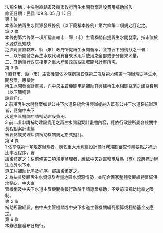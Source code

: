 法規名稱：中央對直轄市及縣市政府再生水開發案建設費用補助辦法  
修正日期：民國 109 年 05 月 12 日  
第 1 條  
本辦法依再生水資源發展條例（以下簡稱本條例）第六條第二項規定訂定之。  
第 2 條  
本條例第六條第一項所稱直轄市、縣（市）主管機關自提再生水開發案，指非位於水源供應短缺  
之虞地區直轄市、縣（市）政府所提再生水開發案，並符合下列情形之一者：  
一、以所開發之再生水取代現有自來水用戶使用之全部或部分自來水量。  
二、其他經行政院核定之重大產業政策或區域開發計畫所需。  
第 3 條  
1 直轄市、縣（市）主管機關依本條例第五條第二項及第六條第一項辦理之再生水開發案，應檢附  
再生水開發案計畫書，向中央主管機關申請補助其興建再生水相關設施之建設費用（以下簡稱建  
設費用）。  
2 前項再生水開發案如與公共下水道系統合併興辦或納入既有公共下水道系統辦理者，應向中央下  
水道主管機關申請補助建設費用。  
3 前二項申請補助建設費用之再生水開發案計畫書內容，應依行政院所屬各機關中長程個案計畫編  
審要點或受理申請補助機關規定格式擬訂。  
第 4 條  
1 依前條第一項規定辦理者，應依重大水利建設計畫財務規劃審查作業要點之補助比率及程序，審  
議後核定之；依前條第二項規定辦理者，應依中央對直轄市及縣（市）政府補助辦法之污水下水  
道工程補助比率及程序，審議後核定之。  
2 為扶植發展再生水資源及考量地區水資源情勢，並配合國家整體發展維持區域供水穩定，中央主  
管機關及中央下水道主管機關得報行政院申請專案補助，不受前項補助比率之限制。  
第 5 條  
補助所需經費，由中央主管機關或中央下水道主管機關編列預算或相關基金支應之。  
第 6 條  
本辦法自發布日施行。  


